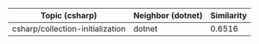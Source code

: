 | Topic (csharp) | Neighbor (dotnet) | Similarity |
|-------------|-------------------|------------|
| csharp/collection-initialization | dotnet | 0.6516 |
